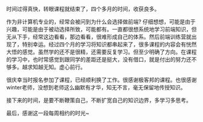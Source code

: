 时间过得真快，转眼课程就结束了，四个多月的时间，收获良多。

作为非计算机专业的，经常会被问到为什么会选择做前端? 仔细想想，可能是由于兴趣，可能是由于被动选择所致，可能都有。一直都很想系统地学习前端知识，但无从下手，经常这边看看，那边看看，很难形成自己的体系。然后前端训练营就出现了，特别幸运。经过四个月的学习将知识都串起来了，很多课程的内容会有恍然大悟的感觉。虽然学的还不是很精，还需要反复学习。但至少明确了方向。在课程的学习中，也时常感觉到跟同学的差距还是挺大，没有借口，就是付出的努力还不够多。越求知越无知。虚心前行。

很庆幸当时报名参加了课程，已经顺利换了工作。很感谢极客邦的课程。也很感谢winter老师，没想到老师这么幽默有才华，知无不言，毫无保留地传授知识。

接下来的时间，是要不断鞭策自己，不断扩宽自己的知识边界，多学习多思考。

最后，感谢这一段每周相约的时光~
